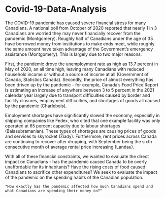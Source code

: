# Covid-19-Data-Analysis

The COVID-19 pandemic has caused severe financial stress for many Canadians. A national poll from October of 2020 reported that nearly 1 in 3 Canadians are worried they may never financially recover from the pandemic (Montgomery). Roughly half of Canadians under the age of 35 have borrowed money from institutions to make ends meet, while roughly the same amount have taken advantage of the Government’s emergency assistance (Montgomery). This is largely due to two major reasons.

First, the pandemic drove the unemployment rate as high as 13.7 percent in May of 2020, an all time high, leaving many Canadians with reduced household income or without a source of income at all (Government of Canada, Statistics Canada). Secondly, the price of almost everything has been driven up by the pandemic - for example, Canada’s Food Price Report is estimating an increase of anywhere between 3 to 5 percent in the 2021 calendar year largely due to transport difficulties caused by border and facility closures, employment difficulties, and shortages of goods all caused by the pandemic (Charlebois).

Employment shortages have significantly slowed the economy, especially in shipping companies like Fedex, who cited that one example facility was only operated at 65 percent capacity due to labour shortages (Balasubramanian). These types of shortages are causing prices of goods and services to skyrocket (Ziady). Furthermore, rent prices across Canada are continuing to recover after dropping, with September being the sixth consecutive month of average rental price increasing (Landau).

With all of these financial constraints, we wanted to evaluate the direct impact on Canadians - has the pandemic caused Canada to be overly unaffordable for its inhabitants? Have the rising costs of food caused Canadians to sacrifice other expenditures? We seek to evaluate the impact of the pandemic on the spending habits of the Canadian population. 

    "How exactly has the pandemic affected how much Canadians spend and what Canadians are spending their money on?"
